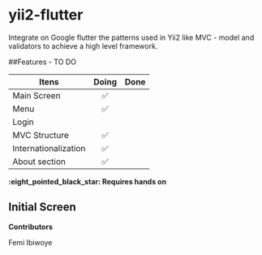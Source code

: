 # yii2-flutter
Integrate on Google flutter the patterns used in Yii2 like MVC - model and validators to achieve a high level framework. 

##Features - TO DO

Itens | Doing | Done |
----- | :---: | :---: | 
 Main Screen |:white_check_mark:  |  | 
 Menu |:white_check_mark: |  |
 Login | |  |
 MVC Structure | :white_check_mark: |  | 
 Internationalization | :white_check_mark: |  | 
 About section | :white_check_mark: |  | 
 
**\:eight_pointed_black_star: Requires hands on**


## Initial Screen


**Contributors**

Femi Ibiwoye
